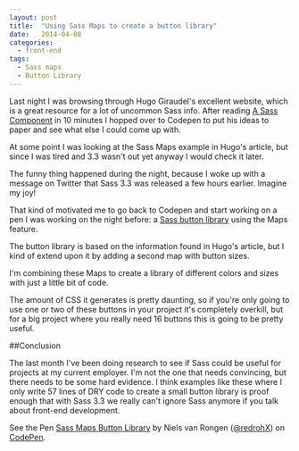 ```yaml
---
layout: post
title:  "Using Sass Maps to create a button library"
date:   2014-04-08
categories:
  - front-end
tags:
  - Sass maps
  - Button Library
---
```

Last night I was browsing through Hugo Giraudel's excellent website,
which is a great resource for a lot of uncommon Sass info.
After reading [A Sass Component][1] in 10 minutes I hopped over to Codepen to put his ideas to paper and see what else I could come up with.

At some point I was looking at the Sass Maps example in Hugo's article, but since I was tired and 3.3 wasn't out yet anyway I would check it later.

The funny thing happened during the night, because I woke up with a message on Twitter that Sass 3.3 was released a few hours earlier. Imagine my joy!

That kind of motivated me to go back to Codepen and start working on a pen I was working on the night before: a [Sass button library][2] using the Maps feature.

The button library is based on the information found in Hugo's article, but I kind of extend upon it by adding a second map with button sizes.

I'm combining these Maps to create a library of different colors and sizes with just a little bit of code.

The amount of CSS it generates is pretty daunting, so if you're only going to use one or two of these buttons in your project it's completely overkill, but for a big project where you really need 16 buttons this is going to be pretty useful.

##Conclusion

The last month I've been doing research to see if Sass could be useful for projects at my current employer. I'm not the one that needs convincing, but there needs to be some hard evidence.
I think examples like these where I only write 57 lines of DRY code to create a small button library is proof enough that with Sass 3.3 we really can't ignore Sass anymore if you talk about front-end development.

<p data-height="268" data-theme-id="0" data-slug-hash="bvwtl" data-default-tab="result" class='codepen'>See the Pen <a href='http://codepen.io/redrohX/pen/bvwtl'>Sass Maps Button Library</a> by Niels van Rongen (<a href='http://codepen.io/redrohX'>@redrohX</a>) on <a href='http://codepen.io'>CodePen</a>.</p>
<script async src="//codepen.io/assets/embed/ei.js"></script>

[1]: http://www.sitepoint.com/sass-component-10-minutes/
[2]: http://cdpn.io/bvwtl
